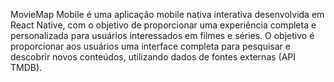 MovieMap Mobile é uma aplicação mobile nativa interativa desenvolvida em React Native, com o objetivo de proporcionar uma experiência completa e personalizada para usuários interessados em filmes e séries. O objetivo é proporcionar aos usuários uma interface completa para pesquisar e descobrir novos conteúdos, utilizando dados de fontes externas (API TMDB).
